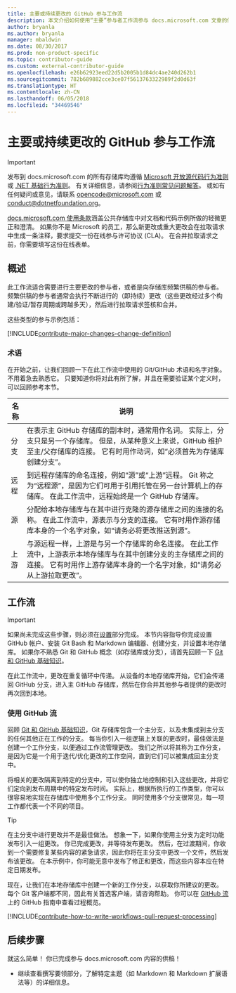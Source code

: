 ```yaml
---
title: 主要或持续更改的 GitHub 参与工作流
description: 本文介绍如何使用“主要”参与者工作流参与 docs.microsoft.com 文章的供稿。
author: bryanla
ms.author: bryanla
manager: mbaldwin
ms.date: 08/30/2017
ms.prod: non-product-specific
ms.topic: contributor-guide
ms.custom: external-contributor-guide
ms.openlocfilehash: e26b62923eed22d5b2005b1d84dc4ae240d262b1
ms.sourcegitcommit: 782b689882cce3ce07f5613763322989f2d0d63f
ms.translationtype: HT
ms.contentlocale: zh-CN
ms.lasthandoff: 06/05/2018
ms.locfileid: "34469546"
---
```

# <a name="github-contribution-workflow-for-major-or-long-running-changes"></a>主要或持续更改的 GitHub 参与工作流

> [!IMPORTANT]
> 发布到 docs.microsoft.com 的所有存储库均遵循 [Microsoft 开放源代码行为准则](https://opensource.microsoft.com/codeofconduct/)或 [.NET 基础行为准则](https://dotnetfoundation.org/code-of-conduct)。 有关详细信息，请参阅[行为准则常见问题解答](https://opensource.microsoft.com/codeofconduct/faq/)。 或如有任何疑问或意见，请联系 [opencode@microsoft.com](mailto:opencode@microsoft.com) 或 [conduct@dotnetfoundation.org](mailto:conduct@dotnetfoundation.org)。<br>
>
> [docs.microsoft.com 使用条款](https://docs.microsoft.com/legal/termsofuse)涵盖公共存储库中对文档和代码示例所做的轻微更正和澄清。 如果你不是 Microsoft 的员工，那么新更改或重大更改会在拉取请求中生成一条注释，要求提交一份在线参与许可协议 (CLA)。 在合并拉取请求之前，你需要填写这份在线表单。

## <a name="overview"></a>概述

此工作流适合需要进行主要更改的参与者，或者是向存储库频繁供稿的参与者。 频繁供稿的参与者通常会执行不断进行的（即持续）更改（这些更改经过多个构建/验证/暂存周期或跨越多天），然后进行拉取请求签核和合并。

这些类型的参与示例包括：

[!INCLUDE[contribute-major-changes-change-definition](includes/contribute-how-to-write-workflows-major-change-definition.md)]

### <a name="terminology"></a>术语

在开始之前，让我们回顾一下在此工作流中使用的 Git/GitHub 术语和名字对象。 不用着急去熟悉它。 只要知道你将对此有所了解，并且在需要验证某个定义时，可以回顾参考本节。

| 名称 | 说明 |
|-----------|-------------|
|分支|在表示主 GitHub 存储库的副本时，通常用作名词。 实际上，分支只是另一个存储库。 但是，从某种意义上来说，GitHub 维护至主/父存储库的连接。 它有时用作动词，如“必须首先为存储库创建分支”。|
|远程|到远程存储库的命名连接，例如“源”或“上游”远程。 Git 称之为“远程源”，是因为它们可用于引用托管在另一台计算机上的存储库。 在此工作流中，远程始终是一个 GitHub 存储库。|
|源|分配给本地存储库与在其中进行克隆的源存储库之间的连接的名称。 在此工作流中，源表示与分支的连接。 它有时用作源存储库本身的一个名字对象，如“请务必将更改推送到源”。|
|上游|与源远程一样，上游是与另一个存储库的命名连接。 在此工作流中，上游表示本地存储库与在其中创建分支的主存储库之间的连接。 它有时用作上游存储库本身的一个名字对象，如“请务必从上游拉取更改”。|

## <a name="workflow"></a>工作流

>[!IMPORTANT]
> 如果尚未完成这些步骤，则必须在[设置](get-started-setup-github.md)部分完成。 本节内容指导你完成设置 GitHub 帐户、安装 Git Bash 和 Markdown 编辑器、创建分支，并设置本地存储库。 如果你不熟悉 Git 和 GitHub 概念（如存储库或分支），请首先回顾一下 [Git 和 GitHub 基础知识](git-github-fundamentals.md)。

在此工作流中，更改在重复循环中传递。 从设备的本地存储库开始，它们会传递回 GitHub 分支，进入主 GitHub 存储库，然后在你合并其他参与者提供的更改时再次回到本地。

### <a name="use-github-flow"></a>使用 GitHub 流

回顾 [Git 和 GitHub 基础知识](git-github-fundamentals.md#git)，Git 存储库包含一个主分支，以及未集成到主分支的任何其他正在工作的分支。 每当你引入一组逻辑上关联的更改时，最佳做法是创建一个工作分支，以便通过工作流管理更改。 我们之所以将其称为工作分支，是因为它是一个用于迭代/优化更改的工作空间，直到它们可以被集成回主分支中。

将相关的更改隔离到特定的分支中，可以使你独立地控制和引入这些更改，并将它们定向到发布周期中的特定发布时间。 实际上，根据所执行的工作类型，你可以很容易地实现在存储库中使用多个工作分支。 同时使用多个分支很常见，每一项工作都代表一个不同的项目。

>[!TIP]
>在主分支中进行更改并不是最佳做法。 想象一下，如果你使用主分支为定时功能发布引入一组更改。 你已完成更改，并等待发布更改。 然后，在过渡期间，你收到一个需要修复某些内容的紧急请求，因此你将在主分支中更改一个文件，然后发布该更改。 在本示例中，你可能无意中发布了修正和更改，而这些内容本应在特定日期发布。

现在，让我们在本地存储库中创建一个新的工作分支，以获取你所建议的更改。 每个 Git 客户端都不同，因此有关首选客户端，请咨询帮助。 你可以在 [GitHub 流](https://guides.github.com/introduction/flow/)上的 GitHub 指南中查看过程概览。

[!INCLUDE[contribute-how-to-write-workflows-pull-request-processing](includes/contribute-how-to-write-workflows-pull-request-processing.md)]

## <a name="next-steps"></a>后续步骤

就这么简单！ 你已完成参与 docs.microsoft.com 内容的供稿！

- 继续查看撰写要领部分，了解特定主题（如 Markdown 和 Markdown 扩展语法等）的详细信息。
